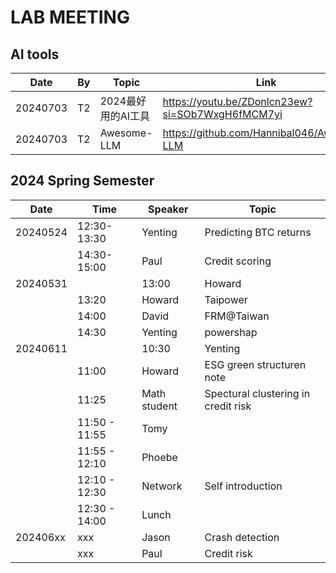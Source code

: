 # LAB MEETING


## AI tools


|Date | By| Topic   | Link|
|--|---|---|--|
|20240703| T2 | 2024最好用的AI工具 | https://youtu.be/ZDonlcn23ew?si=SOb7WxgH6fMCM7yi| 
|20240703| T2 | Awesome-LLM | https://github.com/Hannibal046/Awesome-LLM|



## 2024 Spring Semester

|Date | Time | Speaker | Topic |
|---|----|----|----|
|20240524|12:30-13:30|	Yenting	| Predicting BTC returns|
| |14:30-15:00|	Paul	| Credit scoring|
|20240531||13:00	| Howard	| Redispatch 2.0 https://www.sciencedirect.com/science/article/pii/S0306261923017154?via%3Dihub |
||13:20	| Howard	| Taipower |
||14:00 |	David	| FRM@Taiwan|
||14:30	| Yenting	| powershap|
|20240611|| 10:30 | Yenting | Predicting BTC returns|
|| 11:00 |Howard | ESG green structuren note|
|| 11:25 | Math student | Spectural clustering in credit risk|
||11:50 - 11:55  | Tomy | 
|| 11:55 - 12:10 | Phoebe |  
|| 12:10 - 12:30 | Network| Self introduction | 
|| 12:30 - 14:00 | Lunch | 
|202406xx| xxx |Jason | Crash detection|
|| xxx | Paul | Credit risk |
